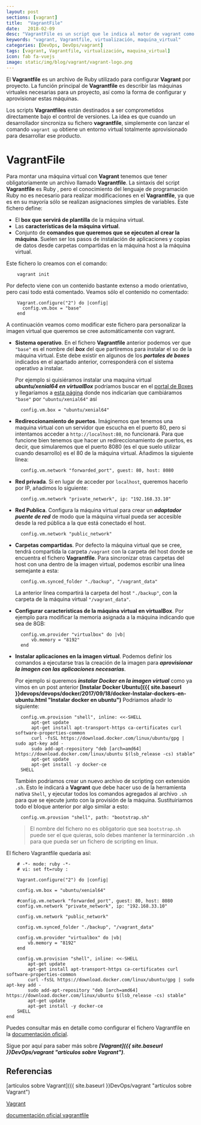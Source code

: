 ```yaml
---
layout: post
sections: [vagrant]
title:  "VagrantFile"
date:   2018-02-09
desc: "VagrantFile es un script que le indica al motor de vagrant como debe montar una máquina virtual. Los scripts Vagrantfiles están destinados a ser comprometidos directamente bajo el control de versiones. La idea es que cuando un desarrollador sincroniza su fichero vagrantfile, simplemente con lanzar el comando vagrant up obtiene un entorno virtual totalmente aprovisionado para desarrollar ese producto."
keywords: "vagrant, Vagrantfile, virtualización, maquina_virtual"
categories: [DevOps, DevOps/vagrant]
tags: [vagrant, Vagrantfile, virtualización, maquina_virtual]
icon: fab fa-vuejs
image: static/img/blog/vagrant/vagrant-logo.png
---
```


El **Vagrantfile** es un archivo de Ruby utilizado para configurar **Vagrant** por proyecto. La función principal de **Vagrantfile** es describir las máquinas virtuales necesarias para un proyecto, así como la forma de configurar y aprovisionar estas máquinas.

Los scripts **Vagrantfiles** están destinados a ser comprometidos directamente bajo el control de versiones. La idea es que cuando un desarrollador sincroniza su fichero **vagrantfile**, simplemente con lanzar el comando `vagrant up` obtiene un entorno virtual totalmente aprovisionado para desarrollar ese producto.
<!--more-->

# VagrantFile #

Para montar una máquina virtual con **Vagrant** tenemos que tener obligatoriamente un archivo llamado **Vagrantfile**. La sintaxis del script **Vagrantfile** es Ruby , pero el conocimiento del lenguaje de programación Ruby no es necesario para realizar modificaciones en el **Vagrantfile**, ya que es en su mayoría sólo se realizan asignaciones simples de variables. Este fichero define:

- El **box que servirá de plantilla** de la máquina virtual.
- Las **características de la máquina virtual**.
- Conjunto de **comandos que queremos que se ejecuten al crear la máquina**. Suelen ser los pasos de instalación de aplicaciones y copias de datos desde carpetas compartidas en la máquina host a la máquina virtual.

Este fichero lo creamos con el comando:

		vagrant init

Por defecto viene con un contenido bastante extenso a modo orientativo, pero casi todo está comentado. Veamos sólo el contenido no comentado:

		Vagrant.configure("2") do |config|
		  config.vm.box = "base"
		end

A continuación veamos como modificar este fichero para personalizar la imagen virtual que queremos se cree automáticamente con vagrant.

- **Sistema operativo**. En el fichero **Vagrantfile** anterior podemos ver que `"base"` es el nombre del ***box*** del que partiremos para instalar el so de la máquina virtual. Este debe existir en algunos de los ***portales de boxes*** indicados en el apartado anterior, corresponderá con el sistema operativo a instalar.

	Por ejemplo si quisiéramos instalar una maquina virtual ***ubuntu/xenial64 en virtualBox*** podríamos buscar en el [portal de Boxes](https://app.vagrantup.com/boxes/search) y llegaríamos a [esta página](https://app.vagrantup.com/ubuntu/boxes/xenial64 "ubuntu/xenial64") donde nos indicarían que cambiáramos `"base"` por `"ubuntu/xenial64"` así

		config.vm.box = "ubuntu/xenial64"

- **Redireccionamiento de puertos**. Imáginemos que tenemos una maquina virtual con un servidor que escucha en el puerto 80, pero si intentamos acceder a `http://localhost:80`, no funcionará. Para que funcione bien tenemos que hacer un redireccionamiento de puertos, es decir, que simularemos que el puerto 8080 (es el que suelo utilizar cuando desarrollo) es el 80 de la máquina virtual. Añadimos la siguiente línea:

		config.vm.network "forwarded_port", guest: 80, host: 8080

- **Red privada**. Si en lugar de acceder por `localhost`, queremos hacerlo por IP, añadimos lo siguiente:

		config.vm.network "private_network", ip: "192.168.33.10"

- **Red Publica**. Configura la máquina virtual para crear un ***adaptador puente de red*** de modo que la máquina virtual pueda ser accesible desde la red pública a la que está conectado el host.

		config.vm.network "public_network"

- **Carpetas compartidas**. Por defecto la máquina virtual que se cree, tendrá compartida la carpeta `/vagrant` con la carpeta del host donde se encuentra el fichero **Vagrantfile**. Para sincronizar otras carpetas del host con una dentro de la imagen virtual, podemos escribir una línea semejante a esta:

		config.vm.synced_folder "./backup", "/vagrant_data"

	La anterior línea compartirá la carpeta del host `"./backup"`, con la carpeta de la máquina virtual `"/vagrant_data"`.

- **Configurar características de la máquina virtual en virtualBox**. Por ejemplo para modificar la memoria asignada a la máquina indicando que sea de 8GB:

		config.vm.provider "virtualbox" do |vb|
			vb.memory = "8192"
		end

- **Instalar aplicaciones en la imagen virtual**. Podemos definir los comandos a ejecutarse tras la creación de la imagen para ***aprovisionar la imagen con las aplicaciones necesarias***.

	Por ejemplo si queremos ***instalar Docker en la imagen virtual*** como ya vimos en un post anterior **[Instalar Docker Ubuntu]({{ site.baseurl }}devops/devops/docker/2017/09/18/docker-Instalar-dockers-en-ubuntu.html "Instalar docker en ubuntu")** Podriamos añadir lo siguiente:

		config.vm.provision "shell", inline: <<-SHELL
			apt-get update
			apt-get install apt-transport-https ca-certificates curl software-properties-common
			curl -fsSL https://download.docker.com/linux/ubuntu/gpg | sudo apt-key add -
			sudo add-apt-repository "deb [arch=amd64] https://download.docker.com/linux/ubuntu $(lsb_release -cs) stable"
			apt-get update
			apt-get install -y docker-ce
		SHELL

	También podriamos crear un nuevo archivo de scripting con extensión `.sh`. Esto le indicará a **Vagrant** que debe hacer uso de la herramienta nativa `Shell`, y ejecutar todos los comandos agregados al archivo `.sh`  para que se ejecute junto con la provisión de la máquina. Sustituiriamos todo el bloque anterior por algo similar a esto:

		config.vm.provsion "shell", path: "bootstrap.sh"

	> El nombre del fichero no es obligatorio que sea `bootstrap.sh` puede ser el que quieras, solo debes mantener la terminarción `.sh` para que pueda ser un fichero de scripting en linux.

El fichero Vagrantfile quedaría así:

		# -*- mode: ruby -*-
		# vi: set ft=ruby :
	
		Vagrant.configure("2") do |config|
	
		config.vm.box = "ubuntu/xenial64"
		
		#config.vm.network "forwarded_port", guest: 80, host: 8080
		config.vm.network "private_network", ip: "192.168.33.10"
		  
		config.vm.network "public_network"

		config.vm.synced_folder "./backup", "/vagrant_data"

		config.vm.provider "virtualbox" do |vb|
			vb.memory = "8192"
		end

		config.vm.provision "shell", inline: <<-SHELL
			apt-get update
			apt-get install apt-transport-https ca-certificates curl software-properties-common
			curl -fsSL https://download.docker.com/linux/ubuntu/gpg | sudo apt-key add -
			sudo add-apt-repository "deb [arch=amd64] https://download.docker.com/linux/ubuntu $(lsb_release -cs) stable"
			apt-get update
			apt-get install -y docker-ce
		SHELL
	end

Puedes consultar más en detalle como configurar el fichero Vagrantfile en la [documentación oficial](https://www.vagrantup.com/docs/vagrantfile/ "www.vagrantup.com/docs/vagrantfile/").

Sigue por aquí para saber más sobre ***[Vagrant]({{ site.baseurl }}DevOps/vagrant "artículos sobre Vagrant")***.

## Referencias ##

[artículos sobre Vagrant]({{ site.baseurl }}DevOps/vagrant "artículos sobre Vagrant")

[Vagrant](https://www.vagrantup.com "vagrant")

[documentación oficial vagrantfile](https://www.vagrantup.com/docs/vagrantfile/ "www.vagrantup.com/docs/vagrantfile/")